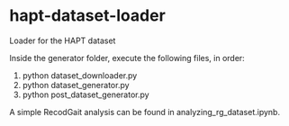# hapt-dataset-loader
Loader for the HAPT dataset

Inside the generator folder, execute the following files, in order:

1. python dataset_downloader.py
2. python dataset_generator.py
3. python post_dataset_generator.py


A simple RecodGait analysis can be found in analyzing_rg_dataset.ipynb. 
 
